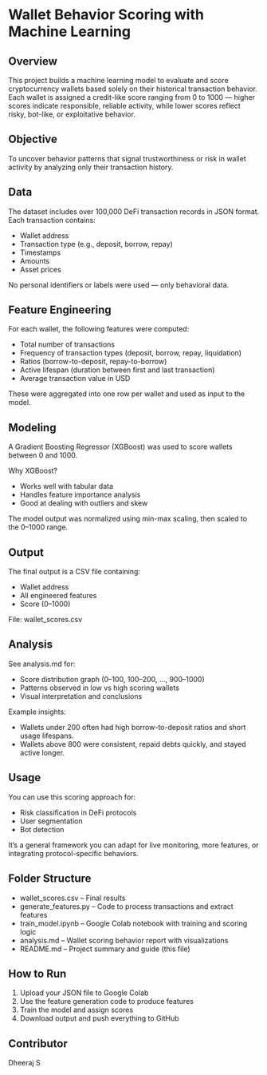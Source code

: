 #  Wallet Behavior Scoring with Machine Learning

##  Overview  
This project builds a machine learning model to evaluate and score cryptocurrency wallets based solely on their historical transaction behavior. Each wallet is assigned a credit-like score ranging from 0 to 1000 — higher scores indicate responsible, reliable activity, while lower scores reflect risky, bot-like, or exploitative behavior.

##  Objective  
To uncover behavior patterns that signal trustworthiness or risk in wallet activity by analyzing only their transaction history.

##  Data  
The dataset includes over 100,000 DeFi transaction records in JSON format. Each transaction contains:  
- Wallet address  
- Transaction type (e.g., deposit, borrow, repay)  
- Timestamps  
- Amounts  
- Asset prices  

No personal identifiers or labels were used — only behavioral data.

##  Feature Engineering  
For each wallet, the following features were computed:  
- Total number of transactions  
- Frequency of transaction types (deposit, borrow, repay, liquidation)  
- Ratios (borrow-to-deposit, repay-to-borrow)  
- Active lifespan (duration between first and last transaction)  
- Average transaction value in USD  

These were aggregated into one row per wallet and used as input to the model.

##  Modeling  
A Gradient Boosting Regressor (XGBoost) was used to score wallets between 0 and 1000.  

Why XGBoost?  
- Works well with tabular data  
- Handles feature importance analysis  
- Good at dealing with outliers and skew  

The model output was normalized using min-max scaling, then scaled to the 0–1000 range.

##  Output  
The final output is a CSV file containing:  
- Wallet address  
- All engineered features  
- Score (0–1000)  

File: wallet_scores.csv

##  Analysis  
See analysis.md for:  
- Score distribution graph (0–100, 100–200, ..., 900–1000)  
- Patterns observed in low vs high scoring wallets  
- Visual interpretation and conclusions  

Example insights:  
- Wallets under 200 often had high borrow-to-deposit ratios and short usage lifespans.  
- Wallets above 800 were consistent, repaid debts quickly, and stayed active longer.

##  Usage  
You can use this scoring approach for:  
- Risk classification in DeFi protocols  
- User segmentation  
- Bot detection  

It’s a general framework you can adapt for live monitoring, more features, or integrating protocol-specific behaviors.

##  Folder Structure  
- wallet_scores.csv – Final results  
- generate_features.py – Code to process transactions and extract features  
- train_model.ipynb – Google Colab notebook with training and scoring logic  
- analysis.md – Wallet scoring behavior report with visualizations  
- README.md – Project summary and guide (this file)

##  How to Run  
1. Upload your JSON file to Google Colab  
2. Use the feature generation code to produce features  
3. Train the model and assign scores  
4. Download output and push everything to GitHub

##  Contributor  
Dheeraj S
